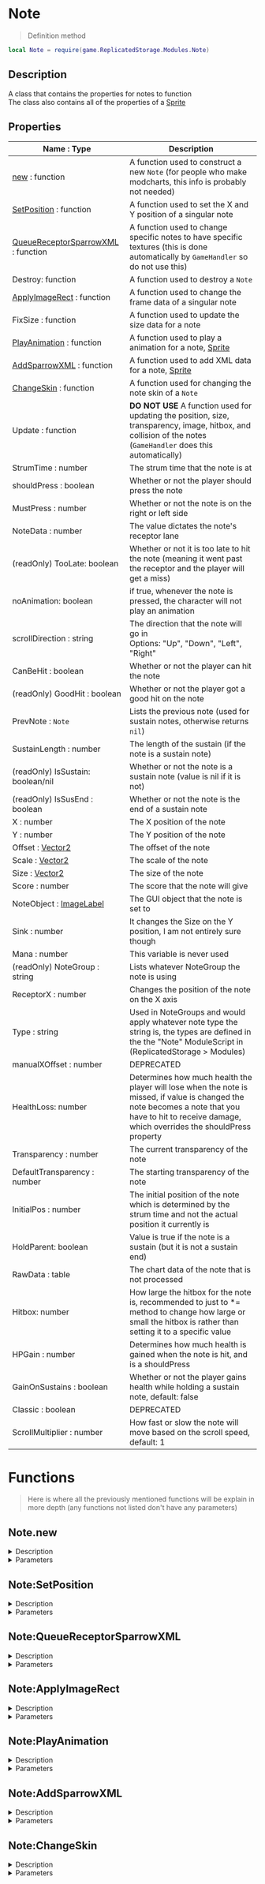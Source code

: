 # Note

> Definition method
```lua
local Note = require(game.ReplicatedStorage.Modules.Note)
```

## Description
A class that contains the properties for notes to function<br>
The class also contains all of the properties of a [Sprite](Sprite.md)
## Properties
| Name : Type | Description |
|-------------|-------------|
| [new](#new) : function | A function used to construct a new ``Note`` (for people who make modcharts, this info is probably not needed) |
| [SetPosition](#SetPosition) : function | A function used to set the X and Y position of a singular note |
| [QueueReceptorSparrowXML](#QueueReceptorSparrowXML) : function | A function used to change specific notes to have specific textures (this is done automatically by ``GameHandler`` so do not use this) |
| Destroy: function | A function used to destroy a ``Note`` |
| [ApplyImageRect](#ApplyImageRect) : function | A function used to change the frame data of a singular note |
| FixSize : function | A function used to update the size data for a note |
| [PlayAnimation](#PlayAnimation) : function | A function used to play a animation for a note, [Sprite](Sprite.md) |
| [AddSparrowXML](#AddSparrowXML) : function | A function used to add XML data for a note, [Sprite](Sprite.md) |
| [ChangeSkin](#ChangeSkin) : function | A function used for changing the note skin of a ``Note`` |
| Update : function | __DO NOT USE__ A function used for updating the position, size, transparency, image, hitbox, and collision of the notes (``GameHandler`` does this automatically) |
| StrumTime : number | The strum time that the note is at |
| shouldPress : boolean | Whether or not the player should press the note |
| MustPress : number | Whether or not the note is on the right or left side |
| NoteData : number | The value dictates the note's receptor lane |
| (readOnly) TooLate: boolean | Whether or not it is too late to hit the note (meaning it went past the receptor and the player will get a miss) |
| noAnimation: boolean | if true, whenever the note is pressed, the character will not play an animation |
| scrollDirection : string | The direction that the note will go in<br>Options: "Up", "Down", "Left", "Right" |
| CanBeHit : boolean | Whether or not the player can hit the note |
| (readOnly) GoodHit : boolean | Whether or not the player got a good hit on the note |
| PrevNote : ``Note`` | Lists the previous note (used for sustain notes, otherwise returns ``nil``) |
| SustainLength : number | The length of the sustain (if the note is a sustain note) |
| (readOnly) IsSustain: boolean/nil | Whether or not the note is a sustain note (value is nil if it is not) |
| (readOnly) IsSusEnd : boolean | Whether or not the note is the end of a sustain note |
| X : number | The X position of the note |
| Y : number | The Y position of the note |
| Offset : [Vector2](https://create.roblox.com/docs/en-us/reference/engine/datatypes/Vector2) | The offset of the note |
| Scale : [Vector2](https://create.roblox.com/docs/en-us/reference/engine/datatypes/Vector2) | The scale of the note |
| Size : [Vector2](https://create.roblox.com/docs/en-us/reference/engine/datatypes/Vector2) | The size of the note |
| Score : number | The score that the note will give |
| NoteObject : [ImageLabel](https://create.roblox.com/docs/en-us/reference/engine/classes/ImageLabel) | The GUI object that the note is set to |
| Sink : number | It changes the Size on the Y position, I am not entirely sure though |
| Mana : number | This variable is never used |
| (readOnly) NoteGroup : string | Lists whatever NoteGroup the note is using |
| ReceptorX : number | Changes the position of the note on the X axis |
| Type : string | Used in NoteGroups and would apply whatever note type the string is, the types are defined in the the "Note" ModuleScript in (ReplicatedStorage > Modules) |
| manualXOffset : number | DEPRECATED |
| HealthLoss: number | Determines how much health the player will lose when the note is missed, if value is changed the note becomes a note that you have to hit to receive damage, which overrides the shouldPress property |
| Transparency : number | The current transparency of the note |
| DefaultTransparency : number | The starting transparency of the note |
| InitialPos : number | The initial position of the note which is determined by the strum time and not the actual position it currently is |
| HoldParent: boolean | Value is true if the note is a sustain (but it is not a sustain end) |
| RawData : table | The chart data of the note that is not processed |
| Hitbox: number | How large the hitbox for the note is, recommended to just to *= method to change how large or small the hitbox is rather than setting it to a specific value |
| HPGain : number | Determines how much health is gained when the note is hit, and is a shouldPress |
| GainOnSustains : boolean | Whether or not the player gains health while holding a sustain note, default: false |
| Classic : boolean | DEPRECATED |
| ScrollMultiplier : number | How fast or slow the note will move based on the scroll speed, default: 1 |

# Functions
> Here is where all the previously mentioned functions will be explain in more depth (any functions not listed don't have any parameters)

<a name="new"></a>
## Note.new
<details><summary>Description</summary>

A function used to construct a new ``Note``
</details>
<details><summary>Parameters</summary>

> Listed in the same order that the parameters are defined

| Name : Type | Description |
|:------------|:-----------:|
| XMLModule : [ModuleScript](https://create.roblox.com/docs/reference/engine/classes/ModuleScript) | The ``XML`` data that the note will use to play its animations |
| Object : [ImageLabel](https://create.roblox.com/docs/en-us/reference/engine/classes/ImageLabel) | The ``ImageLabel`` that the note will attach to |
| strumTime : number | The strum time of the note |
| rawData : table | The unchanged chart data that the note will use |
| mania : number | Describes which mania value the note will apply to |
| noteGroup : string | Describes which note group will be applied to the note |
| noteData : number | Describes which lane the note is in |
| previousNote : ``Note`` | The note that comes before the new one (if it is the first note or not a sustain note, then it is ``nil``) |
</details>

<a name="SetPosition"></a>
## Note:SetPosition
<details><summary>Description</summary>

A function used to set the X and Y position of a singular note
</details>
<details><summary>Parameters</summary>

> Listed in the same order that the parameters are defined

| Name : Type | Description |
|:------------|:-----------:|
| positionX : number | The X position to set the note to |
| positionY : number | The Y position to set the note to |
</details>

<a name="QueueReceptorSparrowXML"></a>
## Note:QueueReceptorSparrowXML
<details><summary>Description</summary>

A function used to change specific notes to have specific textures (this is done automatically by ``GameHandler`` so do not use this)
</details>
<details><summary>Parameters</summary>

> Listed in the same order that the parameters are defined

| Name : Type | Description |
|:------------|:-----------:|
| ImageId : [robloxassetid](https://create.roblox.com/docs/reference/engine/datatypes/Content) | The ``ImageID`` that the note will appear as |
| ... : any[] | The parameters may continue which describe [Sprite:AddSparrowXML](Sprite.md#AddSparrowXML) |
</details>

<a name="ApplyImageRect"></a>
## Note:ApplyImageRect
<details><summary>Description</summary>

A function used to change the frame data of a singular note
</details>
<details><summary>Parameters</summary>

> Listed in the same order that the parameters are defined

| Name : Type | Description |
|:------------|:-----------:|
| data : [Vector2](https://create.roblox.com/docs/en-us/reference/engine/datatypes/Vector2)[] | The first ``Vector2`` value changes the ``ImageRectSize`` property and the second changes the ``ImageRectOffset`` property |
</details>

<a name="PlayAnimation"></a>
## Note:PlayAnimation
<details><summary>Description</summary>

A function used to play a animation for a note, [Sprite](Sprite.md)
</details>
<details><summary>Parameters</summary>

> Follows the parameters of [Sprite:PlayAnimation](Sprite.md#PlayAnimation)

</details>

<a name="AddSparrowXML"></a>
## Note:AddSparrowXML
<details><summary>Description</summary>

A function used to add XML data for a note, [Sprite](Sprite.md)
</details>
<details><summary>Parameters</summary>

> Follows the parameters of [Sprite:AddSparrowXML](Sprite.md#AddSparrowXML)

</details>

<a name="ChangeSkin"></a>
## Note:ChangeSkin
<details><summary>Description</summary>

A function used for changing the note skin of a ``Note``
</details>
<details><summary>Parameters</summary>

> Listed in the same order that the parameters are defined

| Name : Type | Description |
|:------------|:-----------:|
| XMLModule : [ModuleScript](https://create.roblox.com/docs/reference/engine/classes/ModuleScript) | The XML data that the note will use |
| TextureId : [robloxassetid](https://create.roblox.com/docs/reference/engine/datatypes/Content) | The image that the note will use |
</details>
